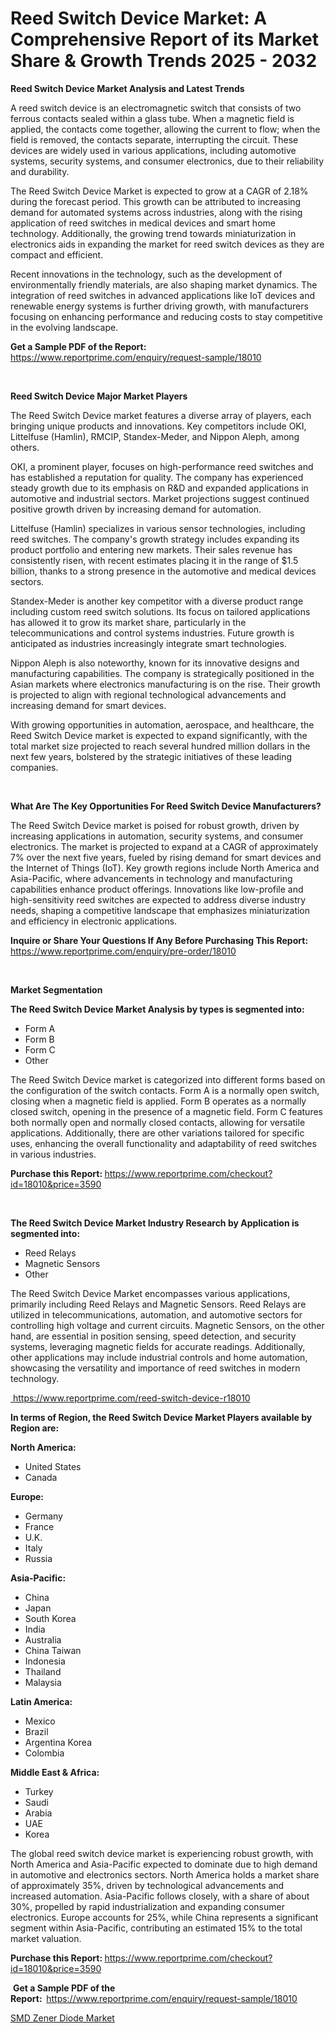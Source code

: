 <p><h1>Reed Switch Device Market: A Comprehensive Report of its Market Share & Growth Trends 2025 - 2032</h1></p><p><strong>Reed Switch Device Market Analysis and Latest Trends</strong></p>
<p><p>A reed switch device is an electromagnetic switch that consists of two ferrous contacts sealed within a glass tube. When a magnetic field is applied, the contacts come together, allowing the current to flow; when the field is removed, the contacts separate, interrupting the circuit. These devices are widely used in various applications, including automotive systems, security systems, and consumer electronics, due to their reliability and durability.</p><p>The Reed Switch Device Market is expected to grow at a CAGR of 2.18% during the forecast period. This growth can be attributed to increasing demand for automated systems across industries, along with the rising application of reed switches in medical devices and smart home technology. Additionally, the growing trend towards miniaturization in electronics aids in expanding the market for reed switch devices as they are compact and efficient.</p><p>Recent innovations in the technology, such as the development of environmentally friendly materials, are also shaping market dynamics. The integration of reed switches in advanced applications like IoT devices and renewable energy systems is further driving growth, with manufacturers focusing on enhancing performance and reducing costs to stay competitive in the evolving landscape.</p></p>
<p><strong>Get a Sample PDF of the Report:&nbsp;</strong> <a href="https://www.reportprime.com/enquiry/request-sample/18010?utm_campaign=3346&utm_medium=2&utm_source=Github&utm_content=ia&utm_term=18032025&utm_id=reed-switch-device">https://www.reportprime.com/enquiry/request-sample/18010</a></p>
<p>&nbsp;</p>
<p><strong>Reed Switch Device Major Market Players</strong></p>
<p><p>The Reed Switch Device market features a diverse array of players, each bringing unique products and innovations. Key competitors include OKI, Littelfuse (Hamlin), RMCIP, Standex-Meder, and Nippon Aleph, among others. </p><p>OKI, a prominent player, focuses on high-performance reed switches and has established a reputation for quality. The company has experienced steady growth due to its emphasis on R&D and expanded applications in automotive and industrial sectors. Market projections suggest continued positive growth driven by increasing demand for automation.</p><p>Littelfuse (Hamlin) specializes in various sensor technologies, including reed switches. The company's growth strategy includes expanding its product portfolio and entering new markets. Their sales revenue has consistently risen, with recent estimates placing it in the range of $1.5 billion, thanks to a strong presence in the automotive and medical devices sectors.</p><p>Standex-Meder is another key competitor with a diverse product range including custom reed switch solutions. Its focus on tailored applications has allowed it to grow its market share, particularly in the telecommunications and control systems industries. Future growth is anticipated as industries increasingly integrate smart technologies.</p><p>Nippon Aleph is also noteworthy, known for its innovative designs and manufacturing capabilities. The company is strategically positioned in the Asian markets where electronics manufacturing is on the rise. Their growth is projected to align with regional technological advancements and increasing demand for smart devices.</p><p>With growing opportunities in automation, aerospace, and healthcare, the Reed Switch Device market is expected to expand significantly, with the total market size projected to reach several hundred million dollars in the next few years, bolstered by the strategic initiatives of these leading companies.</p></p>
<p>&nbsp;</p>
<p><strong>What Are The Key Opportunities For Reed Switch Device Manufacturers?</strong></p>
<p><p>The Reed Switch Device market is poised for robust growth, driven by increasing applications in automation, security systems, and consumer electronics. The market is projected to expand at a CAGR of approximately 7% over the next five years, fueled by rising demand for smart devices and the Internet of Things (IoT). Key growth regions include North America and Asia-Pacific, where advancements in technology and manufacturing capabilities enhance product offerings. Innovations like low-profile and high-sensitivity reed switches are expected to address diverse industry needs, shaping a competitive landscape that emphasizes miniaturization and efficiency in electronic applications.</p></p>
<p><strong>Inquire or Share Your Questions If Any Before Purchasing This Report:</strong> <a href="https://www.reportprime.com/enquiry/pre-order/18010?utm_campaign=3346&utm_medium=2&utm_source=Github&utm_content=ia&utm_term=18032025&utm_id=reed-switch-device">https://www.reportprime.com/enquiry/pre-order/18010</a></p>
<p>&nbsp;</p>
<p><strong>Market Segmentation</strong></p>
<p><strong>The Reed Switch Device Market Analysis by types is segmented into:</strong></p>
<p><ul><li>Form A</li><li>Form B</li><li>Form C</li><li>Other</li></ul></p>
<p><p>The Reed Switch Device market is categorized into different forms based on the configuration of the switch contacts. Form A is a normally open switch, closing when a magnetic field is applied. Form B operates as a normally closed switch, opening in the presence of a magnetic field. Form C features both normally open and normally closed contacts, allowing for versatile applications. Additionally, there are other variations tailored for specific uses, enhancing the overall functionality and adaptability of reed switches in various industries.</p></p>
<p><strong>Purchase this Report:&nbsp;</strong><a href="https://www.reportprime.com/checkout?id=18010&price=3590&utm_campaign=3346&utm_medium=2&utm_source=Github&utm_content=ia&utm_term=18032025&utm_id=reed-switch-device">https://www.reportprime.com/checkout?id=18010&price=3590</a></p>
<p>&nbsp;</p>
<p><strong>The Reed Switch Device Market Industry Research by Application is segmented into:</strong></p>
<p><ul><li>Reed Relays</li><li>Magnetic Sensors</li><li>Other</li></ul></p>
<p><p>The Reed Switch Device Market encompasses various applications, primarily including Reed Relays and Magnetic Sensors. Reed Relays are utilized in telecommunications, automation, and automotive sectors for controlling high voltage and current circuits. Magnetic Sensors, on the other hand, are essential in position sensing, speed detection, and security systems, leveraging magnetic fields for accurate readings. Additionally, other applications may include industrial controls and home automation, showcasing the versatility and importance of reed switches in modern technology.</p></p>
<p><a href="https://www.reportprime.com/reed-switch-device-r18010?utm_campaign=3346&utm_medium=2&utm_source=Github&utm_content=ia&utm_term=18032025&utm_id=reed-switch-device">&nbsp;https://www.reportprime.com/reed-switch-device-r18010</a></p>
<p><strong>In terms of Region, the Reed Switch Device Market Players available by Region are:</strong></p>
<p>
    <p> <strong> North America: </strong>
        <ul>
            <li>United States</li>
            <li>Canada</li>
        </ul>
        </p> 
    <p> <strong> Europe: </strong>
        <ul>
            <li>Germany</li>
            <li>France</li>
            <li>U.K.</li>
            <li>Italy</li>
            <li>Russia</li>
        </ul>
        </p> 
    <p> <strong> Asia-Pacific: </strong>
        <ul>
            <li>China</li>
            <li>Japan</li>
            <li>South Korea</li>
            <li>India</li>
            <li>Australia</li>
            <li>China Taiwan</li>
            <li>Indonesia</li>
            <li>Thailand</li>
            <li>Malaysia</li>
        </ul>
        </p> 
    <p> <strong> Latin America: </strong>
        <ul>
            <li>Mexico</li>
            <li>Brazil</li>
            <li>Argentina Korea</li>
            <li>Colombia</li>
        </ul>
        </p> 
    <p> <strong> Middle East & Africa: </strong>
        <ul>
            <li>Turkey</li>
            <li>Saudi</li>
            <li>Arabia</li>
            <li>UAE</li>
            <li>Korea</li>
        </ul>
    </p>
    </p>
<p><p>The global reed switch device market is experiencing robust growth, with North America and Asia-Pacific expected to dominate due to high demand in automotive and electronics sectors. North America holds a market share of approximately 35%, driven by technological advancements and increased automation. Asia-Pacific follows closely, with a share of about 30%, propelled by rapid industrialization and expanding consumer electronics. Europe accounts for 25%, while China represents a significant segment within Asia-Pacific, contributing an estimated 15% to the total market valuation.</p></p>
<p><strong>Purchase this Report: </strong><a href="https://www.reportprime.com/checkout?id=18010&price=3590&utm_campaign=3346&utm_medium=2&utm_source=Github&utm_content=ia&utm_term=18032025&utm_id=reed-switch-device">https://www.reportprime.com/checkout?id=18010&price=3590</a></p>
<p>&nbsp;<strong>Get a Sample PDF of the Report:&nbsp;&nbsp;</strong><a href="https://www.reportprime.com/enquiry/request-sample/18010?utm_campaign=3346&utm_medium=2&utm_source=Github&utm_content=ia&utm_term=18032025&utm_id=reed-switch-device">https://www.reportprime.com/enquiry/request-sample/18010</a></p>
<p><strong></strong></p>
<p><p><a href="https://github.com/lanuskarnajc/Market-Research-Report-List-1/blob/main/smd-zener-diode-market.md?utm_campaign=3346&utm_medium=2&utm_source=Github&utm_content=ia&utm_term=18032025&utm_id=reed-switch-device">SMD Zener Diode Market</a></p></p>